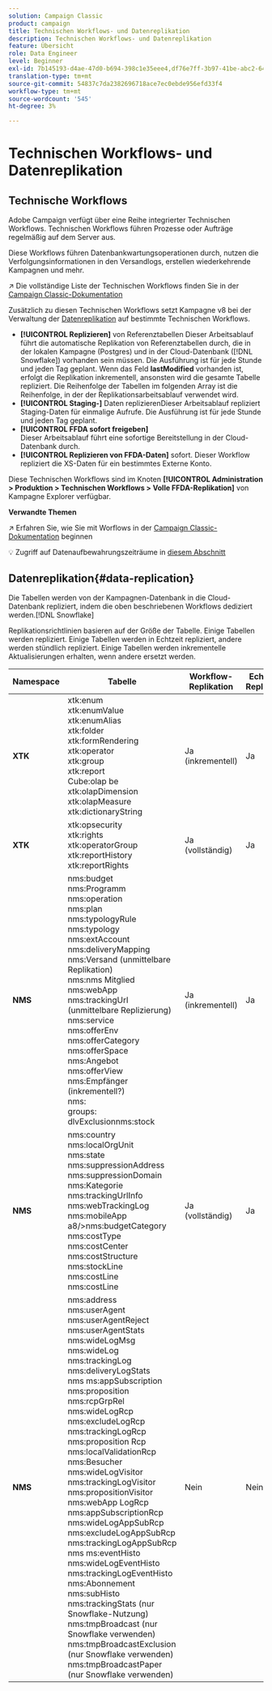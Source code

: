 ```yaml
---
solution: Campaign Classic
product: campaign
title: Technischen Workflows- und Datenreplikation
description: Technischen Workflows- und Datenreplikation
feature: Übersicht
role: Data Engineer
level: Beginner
exl-id: 7b145193-d4ae-47d0-b694-398c1e35eee4,df76e7ff-3b97-41be-abc2-640748680ff3
translation-type: tm+mt
source-git-commit: 54837c7da2382696718ace7ec0ebde956efd33f4
workflow-type: tm+mt
source-wordcount: '545'
ht-degree: 3%

---
```


# Technischen Workflows- und Datenreplikation

## Technische Workflows

Adobe Campaign verfügt über eine Reihe integrierter Technischen Workflows. Technischen Workflows führen Prozesse oder Aufträge regelmäßig auf dem Server aus.

Diese Workflows führen Datenbankwartungsoperationen durch, nutzen die Verfolgungsinformationen in den Versandlogs, erstellen wiederkehrende Kampagnen und mehr.

:arrow_upper_right: Die vollständige Liste der Technischen Workflows finden Sie in der [Campaign Classic-Dokumentation](https://experienceleague.adobe.com/docs/campaign-classic/using/automating-with-workflows/advanced-management/about-technical-workflows.html?lang=en#overview)

Zusätzlich zu diesen Technischen Workflows setzt Kampagne v8 bei der Verwaltung der [Datenreplikation](#data-replication) auf bestimmte Technischen Workflows.

* **[!UICONTROL Replizieren]**
von Referenztabellen Dieser Arbeitsablauf führt die automatische Replikation von Referenztabellen durch, die in der lokalen Kampagne (Postgres) und in der Cloud-Datenbank ([!DNL Snowflake]) vorhanden sein müssen. Die Ausführung ist für jede Stunde und jeden Tag geplant. Wenn das Feld **lastModified** vorhanden ist, erfolgt die Replikation inkrementell, ansonsten wird die gesamte Tabelle repliziert. Die Reihenfolge der Tabellen im folgenden Array ist die Reihenfolge, in der der Replikationsarbeitsablauf verwendet wird.
* **[!UICONTROL Staging-]**
Daten replizierenDieser Arbeitsablauf repliziert Staging-Daten für einmalige Aufrufe. Die Ausführung ist für jede Stunde und jeden Tag geplant.
* **[!UICONTROL FFDA sofort freigeben]**\
   Dieser Arbeitsablauf führt eine sofortige Bereitstellung in der Cloud-Datenbank durch.
* **[!UICONTROL Replizieren von FFDA-Daten]**
sofort. Dieser Workflow repliziert die XS-Daten für ein bestimmtes Externe Konto.

Diese Technischen Workflows sind im Knoten **[!UICONTROL Administration > Produktion > Technischen Workflows > Volle FFDA-Replikation]** von Kampagne Explorer verfügbar.


**Verwandte Themen**

:arrow_upper_right: Erfahren Sie, wie Sie mit Worflows in der [Campaign Classic-Dokumentation](https://experienceleague.adobe.com/docs/campaign-classic/using/automating-with-workflows/introduction/about-workflows.html?lang=en#automating-with-workflows) beginnen

:bulb: Zugriff auf Datenaufbewahrungszeiträume in [diesem Abschnitt](../dev/datamodel-best-practices.md#data-retention)


## Datenreplikation{#data-replication}

Die Tabellen werden von der Kampagnen-Datenbank in die Cloud-Datenbank repliziert, indem die oben beschriebenen Workflows dediziert werden.[!DNL Snowflake]

Replikationsrichtlinien basieren auf der Größe der Tabelle. Einige Tabellen werden repliziert. Einige Tabellen werden in Echtzeit repliziert, andere werden stündlich repliziert. Einige Tabellen werden inkrementelle Aktualisierungen erhalten, wenn andere ersetzt werden.

| Namespace | Tabelle | Workflow-Replikation | Echtzeit-Replikation |
| --------- | ---------------------------------------------------------------------------------------------------------------------------------------------------------------------------------------------------------------------------------------------------------------------------------------------------------------------------------------------------------------------------------------------------------------------------------------------------------------------------------------------------------------------------------------------------------------------------------------------------------------------------------------------------------------------------------------------------------------------------------------------------------------------------------------------------------------------------------------------------------------- | -------------------- | --------------------- |
| **XTK** | xtk:enum<br>xtk:enumValue<br>xtk:enumAlias<br>xtk:folder<br>xtk:formRendering<br>xtk:operator<br>xtk:group<br>xtk:report<br>Cube:olap be<br>xtk:olapDimension<br>xtk:olapMeasure<br>xtk:dictionaryString<br> | Ja (inkrementell) | Ja |
| **XTK** | xtk:opsecurity<br>xtk:rights<br>xtk:operatorGroup<br>xtk:reportHistory<br>xtk:reportRights | Ja (vollständig) | Ja |
| **NMS** | nms:budget<br>nms:Programm<br>nms:operation<br>nms:plan<br>nms:typologyRule<br>nms:typology<br>nms:extAccount<br>nms:deliveryMapping<br>nms:Versand (unmittelbare Replikation)<br>nms:nms Mitglied<br>nms:webApp<br>nms:trackingUrl (unmittelbare Replizierung)<br>nms:service<br>nms:offerEnv<br>nms:offerCategory<br>nms:offerSpace<br>nms:Angebot<br>nms:offerView<br>nms:Empfänger (inkrementell?)<br>nms:<br>groups:<br>dlvExclusionnms:stock | Ja (inkrementell) | Ja |
| **NMS** | nms:country<br>nms:localOrgUnit<br>nms:state<br>nms:suppressionAddress<br>nms:suppressionDomain<br>nms:Kategorie<br>nms:trackingUrlInfo<br>nms:webTrackingLog<br>nms:mobileApp a8/>nms:budgetCategory<br>nms:costType<br>nms:costCenter<br>nms:costStructure<br>nms:stockLine<br>nms:costLine<br>nms:costLine<br> | Ja (vollständig) | Ja |
| **NMS** | nms:address<br>nms:userAgent<br>nms:userAgentReject<br>nms:userAgentStats<br>nms:wideLogMsg<br>nms:wideLog<br>nms:trackingLog<br>nms:deliveryLogStats<br>nms ms:appSubscription<br>nms:proposition<br>nms:rcpGrpRel<br>nms:wideLogRcp<br>nms:excludeLogRcp<br>nms:trackingLogRcp<br>nms:proposition Rcp<br>nms:localValidationRcp<br>nms:Besucher<br>nms:wideLogVisitor<br>nms:trackingLogVisitor<br>nms:propositionVisitor<br>nms:webApp LogRcp<br>nms:appSubscriptionRcp<br>nms:wideLogAppSubRcp<br>nms:excludeLogAppSubRcp<br>nms:trackingLogAppSubRcp<br>nms ms:eventHisto<br>nms:wideLogEventHisto<br>nms:trackingLogEventHisto<br>nms:Abonnement<br>nms:subHisto<br>nms:trackingStats (nur Snowflake-Nutzung)<br>nms:tmpBroadcast (nur Snowflake verwenden)<br>nms:tmpBroadcastExclusion (nur Snowflake verwenden)<br>nms:tmpBroadcastPaper (nur Snowflake verwenden) | Nein | Nein |

